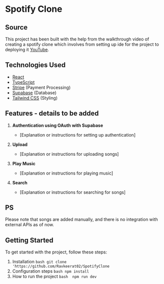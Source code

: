 # Spotify Clone

## Source

This project has been built with the help from the walkthrough video of creating a spotify clone which involves from setting up ide for the project to deploying it  [YouTube](https://www.youtube.com/watch?v=2aeMRB8LL4o&t=3018s).

## Technologies Used

- [React](https://reactjs.org/)
- [TypeScript](https://www.typescriptlang.org/)
- [Stripe](https://stripe.com/) (Payment Processing)
- [Supabase](https://supabase.io/) (Database)
- [Tailwind CSS](https://tailwindcss.com/) (Styling)

## Features - details to be added

1. **Authentication using OAuth with Supabase**
   - [Explanation or instructions for setting up authentication]
  
2. **Upload**
   - [Explanation or instructions for uploading songs]

3. **Play Music**
   - [Explanation or instructions for playing music]

4. **Search**
   - [Explanation or instructions for searching for songs]

## PS

Please note that songs are added manually, and there is no integration with external APIs as of now.

## Getting Started

To get started with the project, follow these steps:

1. Installation
   ` bash
   git clone 'https://github.com/Ravkeerat02/SpotifyClone
   `
2. Configuration steps
   ` bash
      npm install 
   `
4. How to run the project
` bash 
     npm run dev
`




